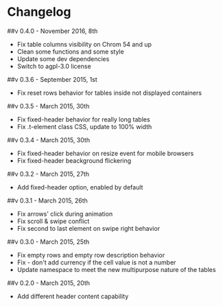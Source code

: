 # Changelog

##v 0.4.0 - November 2016, 8th
- Fix table columns visibility on Chrom 54 and up
- Clean some functions and some style
- Update some dev dependencies
- Switch to agpl-3.0 license

##v 0.3.6 - September 2015, 1st
- Fix reset rows behavior for tables inside not displayed containers

##v 0.3.5 - March 2015, 30th
- Fix fixed-header behavior for really long tables
- Fix .t-element class CSS, update to 100% width

##v 0.3.4 - March 2015, 30th
- Fix fixed-header behavior on resize event for mobile browsers
- Fix fixed-header beackground flickering

##v 0.3.2 - March 2015, 27th
- Add fixed-header option, enabled by default

##v 0.3.1 - March 2015, 26th
- Fix arrows' click during animation
- Fix scroll & swipe conflict
- Fix second to last element on swipe right behavior

##v 0.3.0 - March 2015, 25th
- Fix empty rows and empty row description behavior
- Fix - don't add currency if the cell value is not a number
- Update namespace to meet the new multipurpose nature of the tables


##v 0.2.0 - March 2015, 20th
- Add different header content capability
